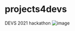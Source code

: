 # projects4devs
DEVS 2021 hackathon
![image](https://user-images.githubusercontent.com/32058731/155233766-8fef7525-0f9c-44a0-bed3-802d95d0e789.png)
